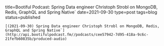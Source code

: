
title=Bootiful Podcast: Spring Data engineer Christoph Strobl on MongoDB, Redis, GraphQL and Spring Native`
date=2021-09-30
type=post
tags=blog
status=published
~~~~~~
[(2021-09-30) Spring Data engineer Christoph Strobl on MongoDB, Redis, GraphQL and Spring Native`](http://api.bootifulpodcast.fm//podcasts/cee57942-7d95-418a-9c6c-21fefb60835b/produced-audio) 
            